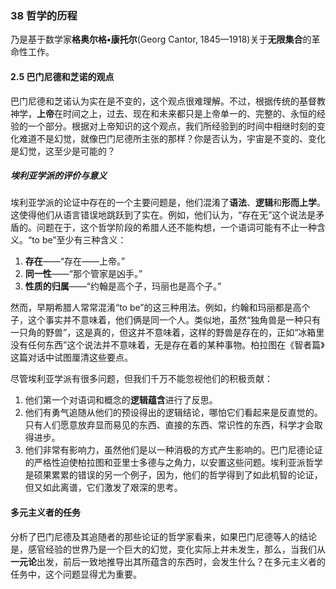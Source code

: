 ### 38 哲学的历程

乃是基于数学家**格奥尔格•康托尔**(Georg Cantor, 1845—1918)关于**无限集合**的革命性工作。

#### 2.5 巴门尼德和芝诺的观点

巴门尼德和芝诺认为实在是不变的，这个观点很难理解。不过，根据传统的基督教神学，**上帝**在时间之上，过去、现在和未来都只是上帝单一的、完整的、永恒的经验的一个部分。根据对上帝知识的这个观点，我们所经验到的时间中相继时刻的变化难道不是幻觉，就像巴门尼德所主张的那样？你是否认为，宇宙是不变的、变化是幻觉，这至少是可能的？

##### 埃利亚学派的评价与意义

埃利亚学派的论证中存在的一个主要问题是，他们混淆了**语法**、**逻辑**和**形而上学**。这使得他们从语言错误地跳跃到了实在。例如，他们认为，“存在无”这个说法是矛盾的。问题在于，这个哲学阶段的希腊人还不能构想，一个语词可能有不止一种含义。“to be”至少有三种含义：

1. **存在**——“存在——上帝。”  
2. **同一性**——“那个管家是凶手。”  
3. **性质的归属**——“约翰是高个子，玛丽也是高个子。”

然而，早期希腊人常常混淆“to be”的这三种用法。例如，约翰和玛丽都是高个子，这个事实并不意味着，他们俩是同一个人。类似地，虽然“独角兽是一种只有一只角的野兽”，这是真的，但这并不意味着，这样的野兽是存在的，正如“冰箱里没有任何东西”这个说法并不意味着，无是存在着的某种事物。柏拉图在《智者篇》这篇对话中试图厘清这些要点。

尽管埃利亚学派有很多问题，但我们千万不能忽视他们的积极贡献：
1. 他们第一个对语词和概念的**逻辑蕴含**进行了反思。  
2. 他们有勇气追随从他们的预设得出的逻辑结论，哪怕它们看起来是反直觉的。只有人们愿意放弃显而易见的东西、直接的东西、常识性的东西，科学才会取得进步。  
3. 他们非常有影响力，虽然他们是以一种消极的方式产生影响的。巴门尼德论证的严格性迫使柏拉图和亚里士多德与之角力，以安置这些问题。埃利亚派哲学是硕果累累的错误的另一个例子，因为，他们的哲学得到了如此机智的论证，但又如此离谱，它们激发了艰深的思考。

#### 多元主义者的任务

分析了巴门尼德及其追随者的那些论证的哲学家看来，如果巴门尼德等人的结论是，感官经验的世界乃是一个巨大的幻觉，变化实际上并未发生，那么，当我们从**一元论**出发，前后一致地推导出其所蕴含的东西时，会发生什么？在多元主义者的任务中，这个问题显得尤为重要。